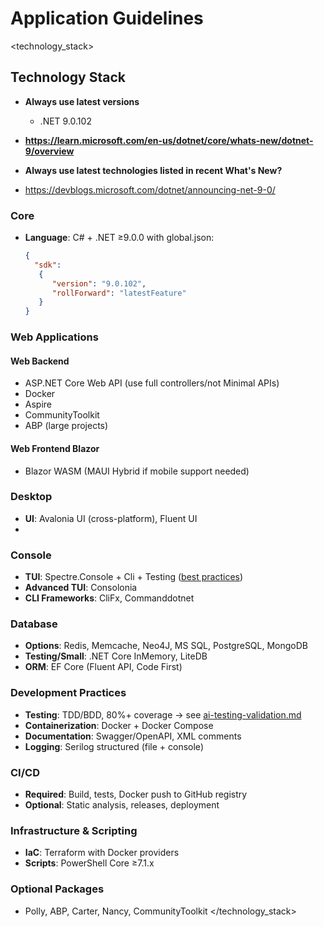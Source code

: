 # Application Guidelines

<technology_stack>
## Technology Stack

- **Always use latest versions**
  - .NET 9.0.102

- **https://learn.microsoft.com/en-us/dotnet/core/whats-new/dotnet-9/overview**

- **Always use latest technologies listed in recent What's New?**
- https://devblogs.microsoft.com/dotnet/announcing-net-9-0/

### Core
- **Language**: C# + .NET ≥9.0.0 with global.json:
  ```json
  {
    "sdk":
     {
        "version": "9.0.102",
        "rollForward": "latestFeature"
     }
  }
  ```

### Web Applications

#### Web Backend

- ASP.NET Core Web API (use full controllers/not Minimal APIs)
- Docker
- Aspire
- CommunityToolkit
- ABP (large projects)

#### Web Frontend Blazor
- Blazor WASM (MAUI Hybrid if mobile support needed)
  
### Desktop
- **UI**: Avalonia UI (cross-platform), Fluent UI
- 

### Console
- **TUI**: Spectre.Console + Cli + Testing ([best practices](https://spectreconsole.net/best-practices))
- **Advanced TUI**: Consolonia
- **CLI Frameworks**: CliFx, Commanddotnet

### Database
- **Options**: Redis, Memcache, Neo4J, MS SQL, PostgreSQL, MongoDB
- **Testing/Small**: .NET Core InMemory, LiteDB  
- **ORM**: EF Core (Fluent API, Code First)

### Development Practices
- **Testing**: TDD/BDD, 80%+ coverage → see [ai-testing-validation.md](./ai-testing-validation.md)
- **Containerization**: Docker + Docker Compose
- **Documentation**: Swagger/OpenAPI, XML comments
- **Logging**: Serilog structured (file + console)

### CI/CD
- **Required**: Build, tests, Docker push to GitHub registry
- **Optional**: Static analysis, releases, deployment

### Infrastructure & Scripting
- **IaC**: Terraform with Docker providers
- **Scripts**: PowerShell Core ≥7.1.x

### Optional Packages
- Polly, ABP, Carter, Nancy, CommunityToolkit
</technology_stack>
